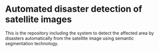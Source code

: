 # Automated disaster detection of satellite images
This is the repository including the system to detect the affected area by disasters automatically from the satellite image using semantic segmentation technology. 
